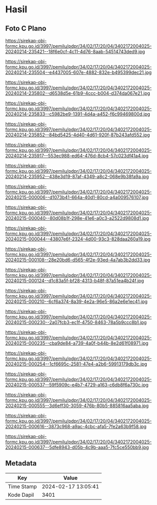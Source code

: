 # Hasil

## Foto C Plano

https://sirekap-obj-formc.kpu.go.id/3997/pemilu/pdpr/34/02/17/20/04/3402172004025-20240214-235421--18f6e0cf-4c11-4d76-8aab-54514743ded9.jpg

https://sirekap-obj-formc.kpu.go.id/3997/pemilu/pdpr/34/02/17/20/04/3402172004025-20240214-235504--e4437005-607e-4882-832e-b495399dec21.jpg

https://sirekap-obj-formc.kpu.go.id/3997/pemilu/pdpr/34/02/17/20/04/3402172004025-20240214-235802--d6538d5e-61b9-4ccc-b004-d374da067e21.jpg

https://sirekap-obj-formc.kpu.go.id/3997/pemilu/pdpr/34/02/17/20/04/3402172004025-20240214-235833--c5982be9-1391-4d4a-a452-f6c99469800d.jpg

https://sirekap-obj-formc.kpu.go.id/3997/pemilu/pdpr/34/02/17/20/04/3402172004025-20240214-235852--84bd5425-4d40-4d61-920f-87b243afd552.jpg

https://sirekap-obj-formc.kpu.go.id/3997/pemilu/pdpr/34/02/17/20/04/3402172004025-20240214-235917--553ec988-ed64-476d-8cb4-57c023df41a4.jpg

https://sirekap-obj-formc.kpu.go.id/3997/pemilu/pdpr/34/02/17/20/04/3402172004025-20240214-235952--438e3d19-87af-4349-a8c2-068e9b38fa9a.jpg

https://sirekap-obj-formc.kpu.go.id/3997/pemilu/pdpr/34/02/17/20/04/3402172004025-20240215-000006--d1073b41-664a-40d1-80cd-a4a009576107.jpg

https://sirekap-obj-formc.kpu.go.id/3997/pemilu/pdpr/34/02/17/20/04/3402172004025-20240215-000040--80d08b1f-298e-41e6-a0c3-a2522d9808d1.jpg

https://sirekap-obj-formc.kpu.go.id/3997/pemilu/pdpr/34/02/17/20/04/3402172004025-20240215-000044--43807e6f-2324-4d00-93c3-828daa260a19.jpg

https://sirekap-obj-formc.kpu.go.id/3997/pemilu/pdpr/34/02/17/20/04/3402172004025-20240215-000108--28e20bd6-d565-4f2e-93ed-4a7ab3b2dd33.jpg

https://sirekap-obj-formc.kpu.go.id/3997/pemilu/pdpr/34/02/17/20/04/3402172004025-20240215-000124--d1c83a5f-bf28-4313-b48f-87a51ea4b24f.jpg

https://sirekap-obj-formc.kpu.go.id/3997/pemilu/pdpr/34/02/17/20/04/3402172004025-20240215-000210--6cf6a374-8a39-4e2a-96e5-86a2e6e1ec41.jpg

https://sirekap-obj-formc.kpu.go.id/3997/pemilu/pdpr/34/02/17/20/04/3402172004025-20240215-000230--2a07fcb3-ec1f-4750-8463-78a5b9ccc8b1.jpg

https://sirekap-obj-formc.kpu.go.id/3997/pemilu/pdpr/34/02/17/20/04/3402172004025-20240215-000235--cba9de84-a739-4a0f-b44b-8e2d61f08971.jpg

https://sirekap-obj-formc.kpu.go.id/3997/pemilu/pdpr/34/02/17/20/04/3402172004025-20240215-000254--1cf6695c-2581-47e4-a2b6-59913179db3c.jpg

https://sirekap-obj-formc.kpu.go.id/3997/pemilu/pdpr/34/02/17/20/04/3402172004025-20240215-000537--59f5909c-e4b7-4729-a163-c6db8f6a730c.jpg

https://sirekap-obj-formc.kpu.go.id/3997/pemilu/pdpr/34/02/17/20/04/3402172004025-20240215-000555--3d6eff30-3059-476b-80b5-885816aa5aba.jpg

https://sirekap-obj-formc.kpu.go.id/3997/pemilu/pdpr/34/02/17/20/04/3402172004025-20240215-000616--3873c968-a9ac-4cbc-afa5-7fe2a63b9f58.jpg

https://sirekap-obj-formc.kpu.go.id/3997/pemilu/pdpr/34/02/17/20/04/3402172004025-20240215-000637--5dfe8943-d05b-4c9b-aaa5-7fc5ce550bb9.jpg


## Metadata

| Key        | Value               |
| ---------- | ------------------- |
| Time Stamp | 2024-02-17 13:05:41 |
| Kode Dapil | 3401                |



